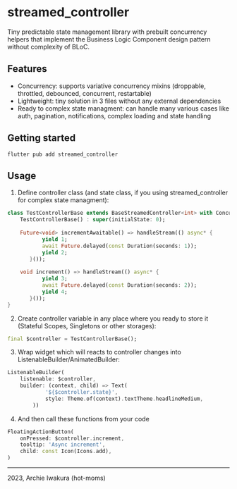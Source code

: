 <!--
streamed_controller
2023, Archie Iwakura
-->

# streamed_controller

 Tiny predictable state management library with prebuilt concurrency helpers that implement the Business Logic Component design pattern without complexity of BLoC.

## Features

* Concurrency: supports variative concurrency mixins (droppable, throttled, debounced, concurrent, restartable)
* Lightweight: tiny solution in 3 files without any external dependencies
* Ready to complex state managment: can handle many various cases like auth, pagination, notifications, complex loading and state handling

## Getting started

```flutter pub add streamed_controller```

## Usage

1) Define controller class (and state class, if you using streamed_controller for complex state managment):

```dart
class TestControllerBase extends BaseStreamedController<int> with ConcurrentConcurrencyMixin {
    TestControllerBase() : super(initialState: 0);
    
    Future<void> incrementAwaitable() => handleStream(() async* {
           yield 1;
           await Future.delayed(const Duration(seconds: 1));
           yield 2;
       }());
    
    void increment() => handleStream(() async* {
           yield 3;
           await Future.delayed(const Duration(seconds: 2));
           yield 4;
       }());
}
```

2) Create controller variable in any place where you ready to store it (Stateful Scopes, Singletons or other storages):


```dart
final $controller = TestControllerBase();
```

3) Wrap widget which will reacts to controller changes into ListenableBuilder/AnimatedBuilder:

```dart
ListenableBuilder(
    listenable: $controller,
    builder: (context, child) => Text(
            '${$controller.state}',
            style: Theme.of(context).textTheme.headlineMedium,
        ))
```

4) And then call these functions from your code
```dart
FloatingActionButton(
    onPressed: $controller.increment,
    tooltip: 'Async increment',
    child: const Icon(Icons.add),
)
```


---

2023, Archie Iwakura (hot-moms)
